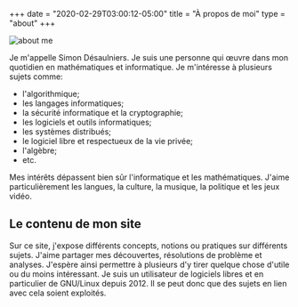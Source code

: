 +++
date  = "2020-02-29T03:00:12-05:00"
title = "À propos de moi"
type  = "about"
+++

![about me](/images/about.me.jpg)

Je m'appelle Simon Désaulniers. Je suis une personne qui œuvre dans mon
quotidien en mathématiques et informatique. Je m'intéresse à plusieurs sujets
comme:

* l'algorithmique;
* les langages informatiques;
* la sécurité informatique et la cryptographie;
* les logiciels et outils informatiques;
* les systèmes distribués;
* le logiciel libre et respectueux de la vie privée;
* l'algèbre;
* etc.

Mes intérêts dépassent bien sûr l'informatique et les mathématiques. J'aime
particulièrement les langues, la culture, la musique, la politique et les jeux
vidéo.

## Le contenu de mon site

Sur ce site, j'expose différents concepts, notions ou pratiques sur différents
sujets. J'aime partager mes découvertes, résolutions de problème et analyses.
J'espère ainsi permettre à plusieurs d'y tirer quelque chose d'utile ou du
moins intéressant. Je suis un utilisateur de logiciels libres et en particulier
de GNU/Linux depuis 2012. Il se peut donc que des sujets en lien avec cela
soient exploités.

<!-- vim: set sts=2 ts=2 sw=2 tw=80 et :-->

